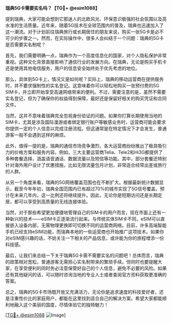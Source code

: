 **瑞典5G卡需要实名吗？【TG💪+ @esim1088】**

提到瑞典，大家可能会想到它那迷人的北欧风光、环保意识极强的社会氛围以及高水准的生活质量。近年来，随着5G技术在全球范围内的普及，瑞典也迅速加入了这一潮流。对于计划前往瑞典旅行或长期居住的朋友来说，购买一张5G卡是必不可少的步骤之一。然而，在实际操作中，很多人会纠结于一个问题：瑞典的5G卡是否需要实名制呢？

首先，我们需要明确一点，瑞典作为一个高度信息化的国家，对个人隐私保护非常重视。这种文化背景直接影响了通信行业的发展方向。在瑞典，无论是购买手机卡还是使用其他电信服务，用户的信息安全始终处于优先考虑的地位。

那么，具体到5G卡上，情况又是如何呢？实际上，瑞典的移动运营商在提供服务时，并不要求强制性的实名登记。这意味着你可以轻松地购买一张预付费的5G SIM卡，并立即开始享受高速网络带来的便利。不过，需要注意的是，虽然不需要实名登记，但为了确保你的权益得到保障，最好还是保留好相关的购买凭证和合同文件。

当然，这并不意味着瑞典完全忽视身份验证的问题。如果你打算长期使用当地的SIM卡，尤其是涉及国际漫游或者绑定银行账户等敏感业务时，运营商可能会要求你提供一定的个人信息以完成注册流程。但这通常是在特定情况下才会发生，普通游客一般不会遇到这样的麻烦。

此外，值得一提的是，瑞典的通信市场竞争激烈，各大运营商纷纷推出了极具吸引力的价格方案和服务内容。例如，三大主要运营商Telia、Tele2和Hi3G都提供了多种套餐选择，涵盖语音通话、数据流量以及短信等功能。其中，部分套餐还特别针对海外用户设计了优惠措施，比如无限流量包月计划，非常适合经常出差或旅行的人群。

从另一个角度来看，瑞典的5G网络覆盖范围也在不断扩大。根据最新统计数据显示，截至今年年初，瑞典全国范围内已有超过70%的城市实现了5G信号覆盖。预计在未来几年内，这一比例还将继续提升。因此，无论你是短期访问还是长期定居，都可以享受到高质量的无线连接体验。

当然，对于那些希望更加便捷地管理自己的SIM卡的用户而言，现在市面上还有一种新兴的技术——eSIM卡正逐渐流行起来。与传统实体SIM卡不同，eSIM可以直接嵌入设备内部，无需物理更换即可切换不同的运营商网络。目前，许多高端智能手机已经支持eSIM功能，而瑞典本地的一些运营商也开始推广这项技术。如果你对eSIM感兴趣的话，不妨关注一下相关的产品信息，或许能为你的旅程增添一份科技感。

最后，让我们来总结一下关于瑞典5G卡需不需要实名的问题吧！总体而言，瑞典的政策相对宽松，普通游客无需担心实名制带来的繁琐手续。但同时也要提醒大家，在享受便利的同时务必注意保管好自己的个人信息，避免不必要的风险。如果还有其他疑问的话，可以随时咨询当地的专业人士或者查阅官方资料获取更准确的答案。

总之，瑞典的5G卡市场既开放又充满活力，无论你是追求速度的科技爱好者，还是注重性价比的家庭用户，都能在这里找到适合自己的解决方案。希望大家都能顺利地融入这个美丽的国度，尽情体验它的独特魅力！

[[TG💪+ @esim1088](https://t.me/s/esim1088) ![Image](https://i.postimg.cc/4NQfJmqS/Snipaste-2025-05-13-00-14-12.png)]